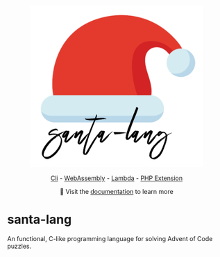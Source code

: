 <p align="center"><a href="https://eddmann.com/santa-lang-rs/"><img src="docs/assets/logo.png" alt="santa-lang" width="400px" /></a></p>
<p align="center"><a href="cli/">Cli</a> - <a href="wasm/">WebAssembly</a> - <a href="lambda/">Lambda</a> - <a href="php-ext/">PHP Extension</a></p>
<p align="center">📙 Visit the <a href="https://eddmann.com/santa-lang-rs/">documentation</a> to learn more</p>

# santa-lang

An functional, C-like programming language for solving Advent of Code puzzles.
